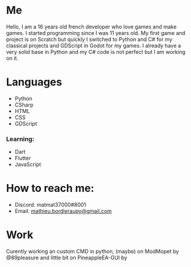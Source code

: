 # Me
Hello, I am a 16 years old french developer who love games and make games. I started programming since I was 11 years old. My first game and project is on Scratch but quickly I switched to Python and C# for my classical projects and GDScript in Godot for my games. I already have a very solid base in Python and my C# code is not perfect but I am working on it. 

# Languages
- Python
- CSharp
- HTML
- CSS
- GDScript
### Learning:
- Dart
- Flutter
- JavaScript
# How to reach me: 
  - Discord: matmat37000#8001
  - Email: mathieu.bordieraupy@gmail.com
# Work
Curently working an custom CMD in python, (maybe) on ModMopet by @89pleasure and little bit on PineappleEA-GUI by 


<!-- - 💞️ I’m looking to collaborate on ... -->
<!---
matmat37000/matmat37000 is a ✨ special ✨ repository because its `README.md` (this file) appears on your GitHub profile.
You can click the Preview link to take a look at your changes.
--->

